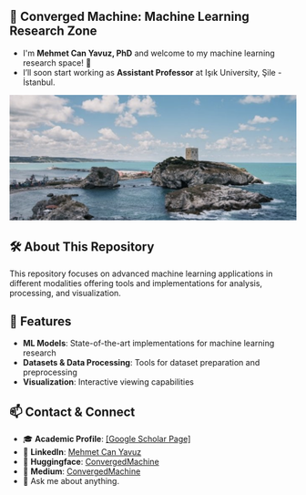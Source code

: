 ## 🔬 Converged Machine: Machine Learning Research Zone
- I'm **Mehmet Can Yavuz, PhD** and welcome to my machine learning research space! 🎯
- I’ll soon start working as **Assistant Professor** at Işık University, Şile - İstanbul.

![sile](sile.png)

## 🛠️ About This Repository

This repository focuses on advanced machine learning applications in different modalities offering tools and implementations for analysis, processing, and visualization.

## 🚀 Features

- **ML Models**: State-of-the-art implementations for machine learning research
- **Datasets & Data Processing**: Tools for dataset preparation and preprocessing
- **Visualization**: Interactive viewing capabilities

## 📫 Contact & Connect

- 🎓 **Academic Profile**: [[Google Scholar Page]](https://scholar.google.com/citations?user=LbWQgRsAAAAJ)
- 🔗 **LinkedIn**: [Mehmet Can Yavuz](https://www.linkedin.com/in/mcanyavuz/)
- 🎯 **Huggingface**: [ConvergedMachine](https://huggingface.co/convergedmachine)
- 🔭 **Medium**: [ConvergedMachine](https://medium.com/@convergedmachine/)
- 💬 Ask me about anything.
  
